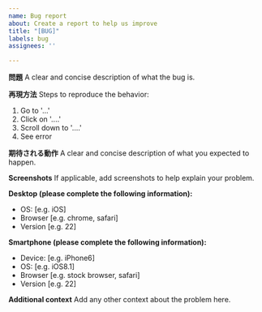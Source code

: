 ```yaml
---
name: Bug report
about: Create a report to help us improve
title: "[BUG]"
labels: bug
assignees: ''

---
```


**問題**
A clear and concise description of what the bug is.

**再現方法**
Steps to reproduce the behavior:
1. Go to '...'
2. Click on '....'
3. Scroll down to '....'
4. See error

**期待される動作**
A clear and concise description of what you expected to happen.

**Screenshots**
If applicable, add screenshots to help explain your problem.

**Desktop (please complete the following information):**
 - OS: [e.g. iOS]
 - Browser [e.g. chrome, safari]
 - Version [e.g. 22]

**Smartphone (please complete the following information):**
 - Device: [e.g. iPhone6]
 - OS: [e.g. iOS8.1]
 - Browser [e.g. stock browser, safari]
 - Version [e.g. 22]

**Additional context**
Add any other context about the problem here.
